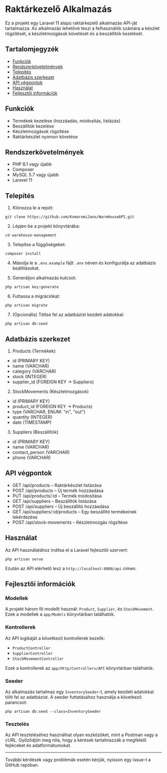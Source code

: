 # Raktárkezelő Alkalmazás

Ez a projekt egy Laravel 11 alapú raktárkezelő alkalmazás API-ját tartalmazza. Az alkalmazás lehetővé teszi a felhasználók számára a készlet rögzítését, a készletmozgások követését és a beszállítók kezelését.

## Tartalomjegyzék

- [Funkciók](#funkciók)
- [Rendszerkövetelmények](#rendszerkövetelmények)
- [Telepítés](#telepítés)
- [Adatbázis szerkezet](#adatbázis-szerkezet)
- [API végpontok](#api-végpontok)
- [Használat](#használat)
- [Fejlesztői információk](#fejlesztői-információk)

## Funkciók

- Termékek kezelése (hozzáadás, módosítás, listázás)
- Beszállítók kezelése
- Készletmozgások rögzítése
- Raktárkészlet nyomon követése

## Rendszerkövetelmények

- PHP 8.1 vagy újabb
- Composer
- MySQL 5.7 vagy újabb
- Laravel 11

## Telepítés

1. Klónozza le a repót:
```
git clone https://github.com/KomaromiJano/WareHouseAPI.git
```

2. Lépjen be a projekt könyvtárába:
```
cd warehouse-management
```

3. Telepítse a függőségeket:
```
composer install
```

4. Másolja le a `.env.example` fájlt `.env` néven és konfigurálja az adatbázis beállításokat.

5. Generáljon alkalmazás kulcsot:
```
php artisan key:generate
```

6. Futtassa a migrációkat:
```
php artisan migrate
```

7. (Opcionális) Töltse fel az adatbázist kezdeti adatokkal:
```
php artisan db:seed
```

## Adatbázis szerkezet

1. Products (Termékek)
- id (PRIMARY KEY)
- name (VARCHAR)
- category (VARCHAR)
- stock (INTEGER)
- supplier_id (FOREIGN KEY → Suppliers)

2. StockMovements (Készletmozgások)
- id (PRIMARY KEY)
- product_id (FOREIGN KEY → Products)
- type (VARCHAR, ENUM: "in", "out")
- quantity (INTEGER)
- date (TIMESTAMP)

3. Suppliers (Beszállítók)
- id (PRIMARY KEY)
- name (VARCHAR)
- contact_person (VARCHAR)
- phone (VARCHAR)

## API végpontok

- GET /api/products – Raktárkészlet listázása
- POST /api/products – Új termék hozzáadása
- PUT /api/products/:id – Termék módosítása
- GET /api/suppliers – Beszállítók listázása
- POST /api/suppliers – Új beszállító hozzáadása
- GET /api/suppliers/:id/products – Egy beszállító termékeinek lekérdezése
- POST /api/stock-movements – Készletmozgás rögzítése

## Használat

Az API használatához indítsa el a Laravel fejlesztői szervert:

```
php artisan serve
```

Ezután az API elérhető lesz a `http://localhost:8000/api` címen.

## Fejlesztői információk

### Modellek

A projekt három fő modellt használ: `Product`, `Supplier`, és `StockMovement`. Ezek a modellek a `app/Models` könyvtárban találhatók.

### Kontrollerek

Az API logikáját a következő kontrollerek kezelik:
- `ProductController`
- `SupplierController`
- `StockMovementController`

Ezek a kontrollerek az `app/Http/Controllers/API` könyvtárban találhatók.

### Seeder

Az alkalmazás tartalmaz egy `InventorySeeder`-t, amely kezdeti adatokkal tölti fel az adatbázist. A seeder futtatásához használja a következő parancsot:

```
php artisan db:seed --class=InventorySeeder
```


### Tesztelés

Az API teszteléséhez használhat olyan eszközöket, mint a Postman vagy a cURL. Győződjön meg róla, hogy a kérések tartalmazzák a megfelelő fejléceket és adatformátumokat.

---

További kérdések vagy problémák esetén kérjük, nyisson egy issue-t a GitHub repóban.